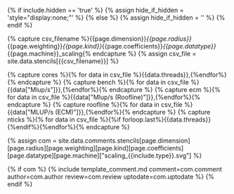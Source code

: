 {% if include.hidden == 'true' %}
	{% assign hide_if_hidden = 'style="display:none;"' %}
{% else %}
	{% assign hide_if_hidden = '' %}
{% endif %}
<div  markdown="1" class="scaling" {{hide_if_hidden}} >

{% capture csv_filename %}{{page.dimension}}_{{page.radius}}_{{page.weighting}}_{{page.kind}}_{{page.coefficients}}_{{page.datatype}}_{{page.machine}}_scaling{% endcapture %}
{% assign csv_file = site.data.stencils[{{csv_filename}}] %}

<div id="scaling" style="width:600px;"></div>

{% capture cores %}{% for data in csv_file %}{{data.threads}},{%endfor%}{% endcapture %}
{% capture bench %}{% for data in csv_file %}{{data["Mlup/s"]}},{%endfor%}{% endcapture %}
{% capture ecm %}{% for data in csv_file %}{{data["Mlup/s (Roofline)"]}},{%endfor%}{% endcapture %}
{% capture roofline %}{% for data in csv_file %}{{data["MLUP/s (ECM)"]}},{%endfor%}{% endcapture %}
{% capture nticks %}{% for data in csv_file %}{%if forloop.last%}{{data.threads}}{%endif%}{%endfor%}{% endcapture %}

<script>
var trace_benchmark = {
  type: "scatter",
  mode: "markers",
  marker: { symbol: "cross-thin-open" },
  x: [{{cores}}],
  y: [{{bench}}],
  line: {color: 'black'},
  name: "Benchmark"
};
var trace_ecm = {
  type: "scatter",
  mode: "lines",
  x: [{{cores}}],
  y: [{{ecm}}],
  line: {color: '#ff7f0e'},
  name: "ECM LC Prediction"
};
var trace_roofline = {
  type: "scatter",
  mode: "lines",
  x: [{{cores}}],
  y: [{{roofline}}],
  line: {color: '#1f77b4'},
  name: "Roofline LC Prediction"
};

var data = [trace_benchmark,trace_ecm,trace_roofline];

var layout = {
	xaxis: {title: 'Number of Threads',
          nticks: {{nticks}}},
	yaxis: {title: 'Performance [MLUP/s]',
          rangemode: "tozero"},
  margin: { l: 50, r: 35, t: 10, b: 40},
  legend: { orientation: "h",
            y:1.1 },
};

var config = {locale: 'en'};
Plotly.newPlot('scaling', data, layout, config);
</script>

{% assign com = site.data.comments.stencils[page.dimension][page.radius][page.weighting][page.kind][page.coefficients][page.datatype][page.machine]["scaling_{{include.type}}.svg"] %}

{% if com %}
{% include template_comment.md comment=com.comment author=com.author review=com.review uptodate=com.uptodate %}
{% endif %}
</div>
